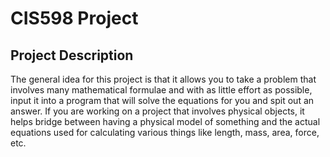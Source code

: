 # CIS598 Project

## Project Description
The general idea for this project is that it allows you to take a problem that involves many mathematical
formulae and with as little effort as possible, input it into a program that will solve the equations
for you and spit out an answer. If you are working on a project that involves physical objects, it helps
bridge between having a physical model of something and the actual equations used for calculating
various things like length, mass, area, force, etc.
